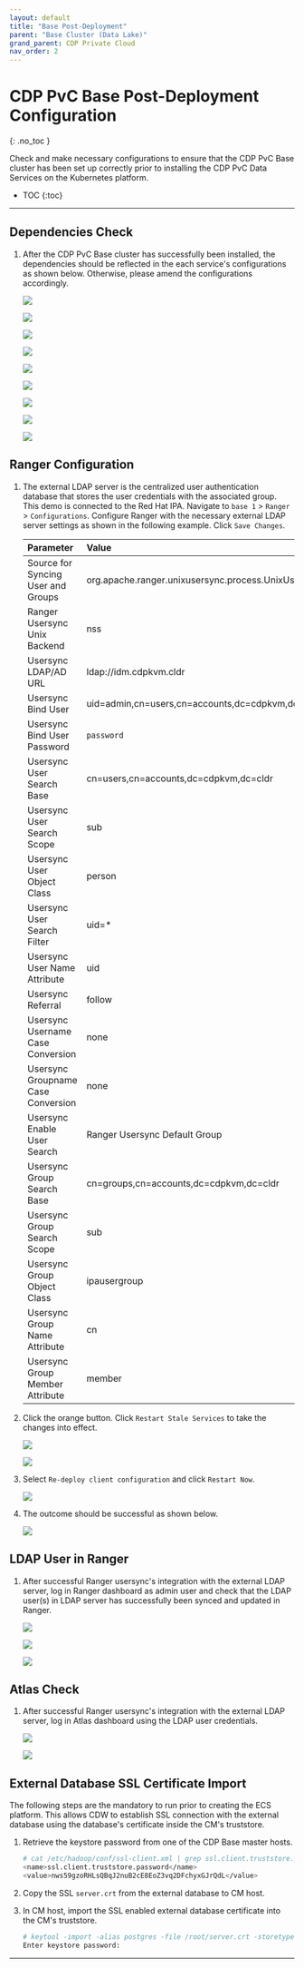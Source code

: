 ```yaml
---
layout: default
title: "Base Post-Deployment"
parent: "Base Cluster (Data Lake)"
grand_parent: CDP Private Cloud
nav_order: 2
---
```


# CDP PvC Base Post-Deployment Configuration
{: .no_toc }

Check and make necessary configurations to ensure that the CDP PvC Base cluster has been set up correctly prior to installing the CDP PvC Data Services on the Kubernetes platform. 

- TOC
{:toc}

---

## Dependencies Check

1. After the CDP PvC Base cluster has successfully been installed, the dependencies should be reflected in the each service's configurations as shown below. Otherwise, please amend the configurations accordingly.

    ![](../../assets/images/cdpbase/hiveconfig.png)
    
    ![](../../assets/images/cdpbase/atlasconfig.png)
    
    ![](../../assets/images/cdpbase/solrconfig.png)
    
    ![](../../assets/images/cdpbase/hdfsconfig.png)
    
    ![](../../assets/images/cdpbase/yarnconfig.png)
    
    ![](../../assets/images/cdpbase/kafkaconfig.png)

    ![](../../assets/images/cdpbase/hbaseconfig.png)

    ![](../../assets/images/cdpbase/yarnqueueconfig.png)
    
    ![](../../assets/images/cdpbase/ozoneconfig.png)
     

## Ranger Configuration

1. The external LDAP server is the centralized user authentication database that stores the user credentials with the associated group. This demo is connected to the Red Hat IPA. Navigate to `base 1` > `Ranger` > `Configurations`. Configure Ranger with the necessary external LDAP server settings as shown in the following example. Click `Save Changes`.

    | Parameter       | Value         |
    |:----------------|:------------------|
    | Source for Syncing User and Groups | org.apache.ranger.unixusersync.process.UnixUserGroupBuilder  | 
    | Ranger Usersync Unix Backend  | nss  | 
    | Usersync LDAP/AD URL | ldap://idm.cdpkvm.cldr  | 
    | Usersync Bind User | uid=admin,cn=users,cn=accounts,dc=cdpkvm,dc=cldr  | 
    | Usersync Bind User Password | `password`  | 
    | Usersync User Search Base | cn=users,cn=accounts,dc=cdpkvm,dc=cldr  | 
    | Usersync User Search Scope |  sub | 
    | Usersync User Object Class  | person  | 
    | Usersync User Search Filter | uid=*  | 
    | Usersync User Name Attribute |  uid | 
    | Usersync Referral | follow | 
    | Usersync Username Case Conversion | none | 
    | Usersync Groupname Case Conversion | none | 
    | Usersync Enable User Search | Ranger Usersync Default Group | 
    | Usersync Group Search Base | cn=groups,cn=accounts,dc=cdpkvm,dc=cldr | 
    | Usersync Group Search Scope | sub | 
    | Usersync Group Object Class | ipausergroup | 
    | Usersync Group Name Attribute | cn | 
    | Usersync Group Member Attribute | member | 

2. Click the orange button. Click `Restart Stale Services` to take the changes into effect.

    ![](../../assets/images/cdpbase/rangersetting1.png)
    
    ![](../../assets/images/cdpbase/rangersetting2.png)
    
3. Select `Re-deploy client configuration` and click `Restart Now`.

    ![](../../assets/images/cdpbase/rangersetting3.png)
    
4. The outcome should be successful as shown below.

    ![](../../assets/images/cdpbase/rangersetting4.png)    
        
## LDAP User in Ranger

1. After successful Ranger usersync's integration with the external LDAP server, log in Ranger dashboard as admin user and check that the LDAP user(s) in LDAP server has successfully been synced and updated in Ranger. 

    ![](../../assets/images/cdpbase/ranger1.png)
    
    ![](../../assets/images/cdpbase/ranger2.png)
    
    ![](../../assets/images/cdpbase/ranger3.png)
      
    
## Atlas Check

1. After successful Ranger usersync's integration with the external LDAP server, log in Atlas dashboard using the LDAP user credentials.

    ![](../../assets/images/cdpbase/atlas1.png)
    
    ![](../../assets/images/cdpbase/atlas2.png)       

## External Database SSL Certificate Import

The following steps are the mandatory to run prior to creating the ECS platform. This allows CDW to establish SSL connection with the external database using the database's certificate inside the CM's truststore.

1. Retrieve the keystore password from one of the CDP Base master hosts.

    ```bash
    # cat /etc/hadoop/conf/ssl-client.xml | grep ssl.client.truststore.password -A1
    <name>ssl.client.truststore.password</name>
    <value>nws59gzoRHLsQBqJ2nuB2cE8EoZ3vq2DFchyxGJrQdL</value>
    ```
2. Copy the SSL `server.crt` from the external database to CM host. 

3. In CM host, import the SSL enabled external database certificate into the CM's truststore.

    ```bash
    # keytool -import -alias postgres -file /root/server.crt -storetype JKS -keystore /var/lib/cloudera-scm-agent/agent-cert/cm-auto-global_truststore.jks
    Enter keystore password: 
    ```
---  

